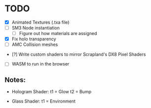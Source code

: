 # TODO

- [x] Animated Textures (.txa file)
- [ ] SM3 Node instantiation
  - [ ] Figure out how materials are assigned
- [x] Fix holo transparency
- [ ] AMC Collision meshes
- [?] Write custom shaders to mirror Scrapland's DX8 Pixel Shaders
- [ ] WASM to run in the browser


## Notes:

- Hologram Shader:
t1 = Glow
t2 = Bump

- Glass Shader:
t1 = Environment